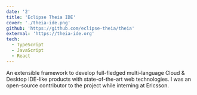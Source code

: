 ```yaml
---
date: '2'
title: 'Eclipse Theia IDE'
cover: './theia-ide.png'
github: 'https://github.com/eclipse-theia/theia'
external: 'https://theia-ide.org'
tech:
  - TypeScript
  - JavaScript
  - React
---
```


An extensible framework to develop full-fledged multi-language Cloud & Desktop IDE-like products with state-of-the-art web technologies.
I was an open-source contributor to the project while interning at Ericsson.
